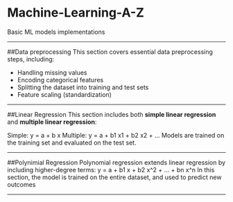# Machine-Learning-A-Z
Basic ML models implementations

---
##Data preprocessing
This section covers essential data preprocessing steps, including:
- Handling missing values
- Encoding categorical features
- Splitting the dataset into training and test sets
- Feature scaling (standardization)

---
##Linear Regression
This section includes both **simple linear regression** and **multiple linear regression**:

Simple: y = a + b x
Multiple: y = a + b1 x1 + b2 x2 + ...
Models are trained on the training set and evaluated on the test set.

---
##Polynimial Regression
Polynomial regression extends linear regression by including higher-degree terms:
y = a + b1 x + b2 x^2 + ... + bn x^n
In this section, the model is trained on the entire dataset, and used to predict new outcomes

---
